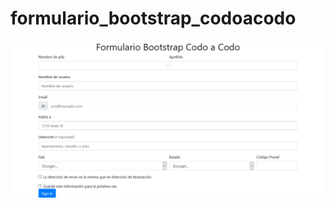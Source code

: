# formulario_bootstrap_codoacodo
![Formulario](https://github.com/JhoannaCRossi/formulario_bootstrap_codoacodo/blob/master/Formulario.png)
